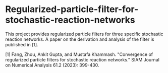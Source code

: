 # Regularized-particle-filter-for-stochastic-reaction-networks
 
This project provides regularized particle filters for three specific stochastic reaction networks. A paper on the derivation and analysis of the filter is published in [1].

[1] Fang, Zhou, Ankit Gupta, and Mustafa Khammash. "Convergence of regularized particle filters for stochastic reaction networks." SIAM Journal on Numerical Analysis 61.2 (2023): 399-430.
